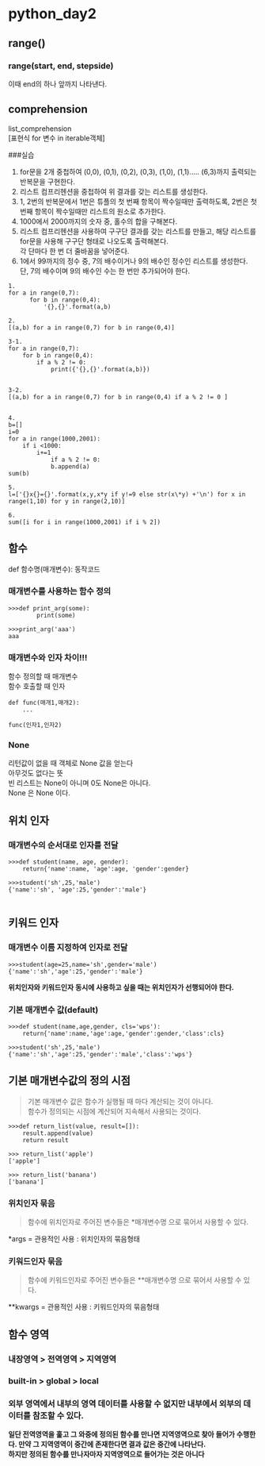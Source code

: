 # python_day2

## range()

### range(start, end, stepside)

이때 end의 하나 앞까지 나타낸다.


## comprehension

list_comprehension  
[표현식 for 변수 in iterable객체]


###실습

1. for문을 2개 중첩하여 (0,0), (0,1), (0,2), (0,3), (1,0), (1,1)..... (6,3)까지 출력되는 반복문을 구현한다.
2. 리스트 컴프리헨션을 중첩하여 위 결과를 갖는 리스트를 생성한다.
3. 1, 2번의 반복문에서 1번은 튜플의 첫 번째 항목이 짝수일때만 출력하도록, 2번은 첫 번째 항목이 짝수일때만 리스트의 원소로 추가한다.
4. 1000에서 2000까지의 숫자 중, 홀수의 합을 구해본다.
5. 리스트 컴프리헨션을 사용하여 구구단 결과를 갖는 리스트를 만들고, 해당 리스트를 for문을 사용해 구구단 형태로 나오도록 출력해본다.  
  각 단마다 한 번 더 줄바꿈을 넣어준다.
6. 1에서 99까지의 정수 중, 7의 배수이거나 9의 배수인 정수인 리스트를 생성한다. 단, 7의 배수이며 9의 배수인 수는 한 번만 추가되어야 한다. 



```
1.
for a in range(0,7):
      for b in range(0,4):
          '{},{}'.format(a,b)
           
2.
[(a,b) for a in range(0,7) for b in range(0,4)]

3-1.
for a in range(0,7):
	for b in range(0,4):
		if a % 2 != 0:
			print({'{},{}'.format(a,b)})


3-2.
[(a,b) for a in range(0,7) for b in range(0,4) if a % 2 != 0 ]


4.
b=[]
i=0
for a in range(1000,2001):
	if i <1000:
		i+=1
			if a % 2 != 0:
			b.append(a)
sum(b)

5.	
l=['{}x{}={}'.format(x,y,x*y if y!=9 else str(x\*y) +'\n') for x in range(1,10) for y in range(2,10)]

6.
sum([i for i in range(1000,2001) if i % 2])

```

## 함수

def 함수명(매개변수):
	동작코드

### 매개변수를 사용하는 함수 정의

```
>>>def print_arg(some):
		print(some)

>>>print_arg('aaa')
aaa	
```

### 매개변수와 인자 차이!!!

함수 정의할 때 매개변수  
함수 호출할 때 인자  

```
def func(매개1,매개2):
	...

func(인자1,인자2)	
```

### None

리턴값이 없을 때 객체로 None 값을 얻는다  
아무것도 없다는 뜻  
빈 리스트는 None이 아니며 0도 None은 아니다.  
None 은 None 이다.


## 위치 인자
### 매개변수의 순서대로 인자를 전달

```
>>>def student(name, age, gender):
	return{'name':name, 'age':age, 'gender':gender}

>>>student('sh',25,'male')
{'name':'sh', 'age':25,'gender':'male'}
	
```

## 키워드 인자
### 매개변수 이름 지정하여 인자로 전달

```
>>>student(age=25,name='sh',gender='male')
{'name':'sh','age':25,'gender':'male'}
```
**위치인자와 키워드인자 동시에 사용하고 싶을 때는 위치인자가 선행되어야 한다.**

### 기본 매개변수 값(default)  
```
>>>def student(name,age,gender, cls='wps'):
	return{'name':name,'age':age,'gender':gender,'class':cls}
	
>>>student('sh',25,'male')
{'name':'sh','age':25,'gender':'male','class':'wps'}
```


## 기본 매개변수값의 정의 시점
> 기본 매개변수 값은 함수가 실행될 때 마다 계산되는 것이 아니다.  
> 함수가 정의되는 시점에 계산되어 지속해서 사용되는 것이다.

```
>>>def return_list(value, result=[]):
	result.append(value)
	return result
	
>>> return_list('apple')
['apple']

>>> return_list('banana')
['banana']

```

### 위치인자 묶음
>함수에 위치인자로 주어진 변수들은 *매개변수명 으로 묶어서 사용할 수 있다.

*args = 관용적인 사용 : 위치인자의 묶음형태

### 키워드인자 묶음
>함수에 키워드인자로 주어진 변수들은 **매개변수명 으로 묶어서 사용할 수 있다.

**kwargs = 관용적인 사용 : 키워드인자의 묶음형태


## 함수 영역

### 내장영역 > 전역영역 > 지역영역
### built-in > global > local

### 외부 영역에서 내부의 영역 데이터를 사용할 수 없지만 내부에서 외부의 데이터를 참조할 수 있다.


**일단 전역영역을 훑고 그 와중에 정의된 함수를 만나면 지역영역으로 찾아 들어가 수행한다. 만약 그 지역영역이 중간에 존재한다면 결과 값은 중간에 나타난다.**  
**하지만 정의된 함수를 만나자마자 지역영역으로 들어가는 것은 아니다**